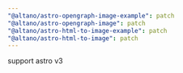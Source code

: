 ```yaml
---
"@altano/astro-opengraph-image-example": patch
"@altano/astro-opengraph-image": patch
"@altano/astro-html-to-image-example": patch
"@altano/astro-html-to-image": patch
---
```


support astro v3

